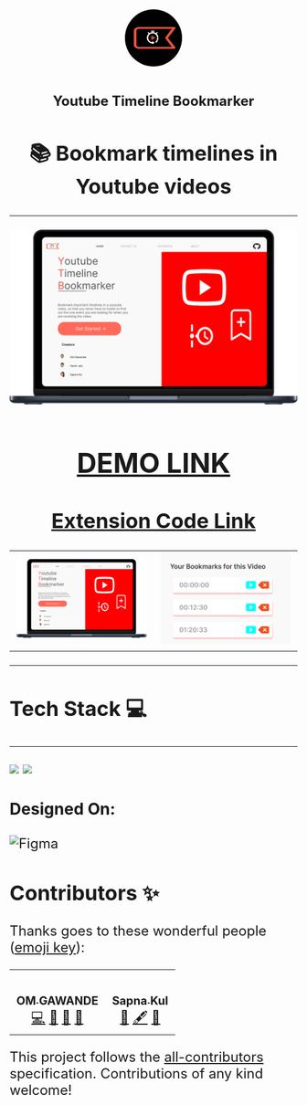 <div align = "center">

<img style="border-radius:80px;" width="100px" src = "./readme_assets/logo.png">

<h1 align="center"> <font size="5"> <b> Youtube Timeline Bookmarker </b></h1>
<!-- PROJECT LOGO -->

<h2><b>📚 Bookmark timelines in Youtube videos</b></h2>

  </div>
  
---

<div align="center">
<img  src = "./readme_assets/mockup.png">
  </div>
  
  <div align = "center">

  
  # [DEMO LINK](https://yttb.netlify.app/)

## [Extension Code Link](https://github.com/Sriver27/YouTube-Timeline-Bookmarker)

</div>

<table>
  <tr>
    <td><img width="500px" src = "./readme_assets/mockup.png"></td>
    <td><img width="500px" src = "./readme_assets/popup.png"></td>
  </tr>
  
</table>

---

## Tech Stack 💻

---

<img src="https://img.shields.io/badge/React-20232A?style=for-the-badge&logo=react&logoColor=61DAFB"> <img src="https://img.shields.io/badge/CSS3-1572B6?style=for-the-badge&logo=css3&logoColor=white">

### Designed On:

![Figma](https://img.shields.io/badge/Figma-FbbE99?style=for-the-badge&logo=figma&logoColor=white)

## Contributors ✨

Thanks goes to these wonderful people ([emoji key](https://allcontributors.org/docs/en/emoji-key)):

<!-- ALL-CONTRIBUTORS-LIST:START - Do not remove or modify this section -->
<!-- prettier-ignore-start -->
<!-- markdownlint-disable -->
<table>
  <tr>
    <td align="center"><a href="https://github.com/Spyware007"><img src="https://avatars.githubusercontent.com/u/89961974?v=4?s=100" width="100px;" alt=""/><br /><sub><b>OM GAWANDE</b></sub></a><br /><a href="https://github.com/Spyware007/YouTube-Timeline-Bookmarker-Product-Page/commits?author=Spyware007" title="Code">💻</a> <a href="#data-Spyware007" title="Data">🔣</a> <a href="https://github.com/Spyware007/YouTube-Timeline-Bookmarker-Product-Page/commits?author=Spyware007" title="Documentation">📖</a> <a href="#maintenance-Spyware007" title="Maintenance">🚧</a></td>
    <td align="center"><a href="https://github.com/Sapna127"><img src="https://avatars.githubusercontent.com/u/91309280?v=4?s=100" width="100px;" alt=""/><br /><sub><b>Sapna Kul</b></sub></a><br /><a href="#design-Sapna127" title="Design">🎨</a> <a href="#content-Sapna127" title="Content">🖋</a> <a href="https://github.com/Spyware007/YouTube-Timeline-Bookmarker-Product-Page/pulls?q=is%3Apr+reviewed-by%3ASapna127" title="Reviewed Pull Requests">👀</a></td>
  </tr>
</table>

<!-- markdownlint-restore -->
<!-- prettier-ignore-end -->

<!-- ALL-CONTRIBUTORS-LIST:END -->

This project follows the [all-contributors](https://github.com/all-contributors/all-contributors) specification. Contributions of any kind welcome!
